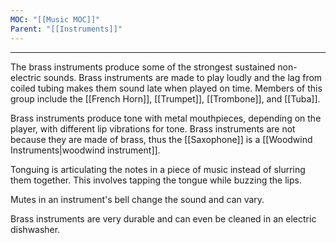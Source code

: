 ```yaml
---
MOC: "[[Music MOC]]"
Parent: "[[Instruments]]"
---
```

---

The brass instruments produce some of the strongest sustained non-electric sounds. Brass instruments are made to play loudly and the lag from coiled tubing makes them sound late when played on time. Members of this group include the [[French Horn]], [[Trumpet]], [[Trombone]], and [[Tuba]].

Brass instruments produce tone with metal mouthpieces, depending on the player, with different lip vibrations for tone. Brass instruments are not because they are made of brass, thus the [[Saxophone]] is a [[Woodwind Instruments|woodwind instrument]].

Tonguing is articulating the notes in a piece of music instead of slurring them together. This involves tapping the tongue while buzzing the lips.

Mutes in an instrument's bell change the sound and can vary.

Brass instruments are very durable and can even be cleaned in an electric dishwasher.
